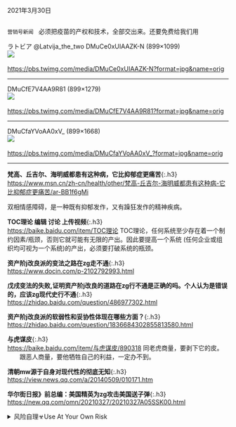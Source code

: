 2021年3月30日
```note
```

`营销号新闻　`必须把疫苗的产权和技术，全部交出来。还要免费给我们用

ラトビア
@Latvija_the_two
DMuCe0xUIAAZK-N (899×1099)<br>
<img src="https://slack-imgs.com/?url=https://pbs.twimg.com/media/DMuCe0xUIAAZK-N?format=jpg&name=orig"><br>
<a href="https://pbs.twimg.com/media/DMuCe0xUIAAZK-N?format=jpg&name=orig">
<br>https://pbs.twimg.com/media/DMuCe0xUIAAZK-N?format=jpg&name=orig</a><hr/>

DMuCfE7V4AA9R81 (899×1279)<br>
<img src="https://slack-imgs.com/?url=https://pbs.twimg.com/media/DMuCfE7V4AA9R81?format=jpg&name=orig"><br>
<a href="https://pbs.twimg.com/media/DMuCfE7V4AA9R81?format=jpg&name=orig">
<br>https://pbs.twimg.com/media/DMuCfE7V4AA9R81?format=jpg&name=orig</a><hr/>

DMuCfaYVoAA0xV_ (899×1668)<br>
<img src="https://slack-imgs.com/?url=https://pbs.twimg.com/media/DMuCfaYVoAA0xV_?format=jpg&name=orig"><br>
<a href="https://pbs.twimg.com/media/DMuCfaYVoAA0xV_?format=jpg&name=orig">
<br>https://pbs.twimg.com/media/DMuCfaYVoAA0xV_?format=jpg&name=orig</a><hr/>

**梵高、丘吉尔、海明威都患有这种病，它比抑郁症更痛苦**{:.h3}<br>
<https://www.msn.cn/zh-cn/health/other/梵高-丘吉尔-海明威都患有这种病-它比抑郁症更痛苦/ar-BB1f6gMi>

双相情感障碍，是一种既有抑郁发作，又有躁狂发作的精神疾病。

**TOC理论 编辑 讨论 上传视频**{:.h3}<br>
<https://baike.baidu.com/item/TOC理论>
TOC理论，任何系统至少存在着一个制约因素/瓶颈，否则它就可能有无限的产出。因此要提高一个系统 (任何企业或组织均可视为一个系统)的产出，必须要打破系统的瓶颈。

**资产阶j改良派的变法之路在zg走不通**{:.h3}<br>
<https://www.docin.com/p-2102792993.html>

**戊戌变法的失败,证明资产阶j改良的道路在zg行不通是正确的吗。个人认为是错误的，应该zg现代史行不通**{:.h3}<br>
<https://zhidao.baidu.com/question/486977302.html>

**资产阶j改良派的软弱性和妥协性体现在哪些方面？**{:.h3}<br>
<https://zhidao.baidu.com/question/1836684302855813580.html>

**与虎谋皮**{:.h3}<br>
<https://baike.baidu.com/item/与虎谋皮/890318>
同老虎商量，要剥下它的皮。
　　跟恶人商量，要他牺牲自己的利益，一定办不到。

**清朝mw源于自身对现代性的彻底无知**{:.h3}<br>
<https://view.news.qq.com/a/20140509/010171.htm>

**华尔街日报》前总编：美国精英为zg攻击美国送子弹**{:.h3}<br>
<https://new.qq.com/omn/20210327/20210327A05SSK00.html>

<details>
	<summary>风险自理☣Use At Your Own Risk</summary>

### BBC驻华记者“不辞而别”，华春莹：他跑什么呢？
<a href="https://baijiahao.baidu.com/s?id=1695749379524668735">https://baijiahao.baidu.com/s?id=1695749379524668735</a>

这完全是m间行为，mz运用f律手段来维护自身荣誉和利益的意s在不断增强”，与zgzf无关。

**加外长批zg像校园恶霸　zg外交官反击加拿大变美国走狗**{:.h3}<br>
<https://www.dwnews.com/%E5%85%A8%E7%90%83/60234858/%E5%8A%A0%E5%A4%96%E9%95%BF%E6%89%B9%E4%B8%AD%E5%9B%BD%E5%83%8F%E6%A0%A1%E5%9B%AD%E6%81%B6%E9%9C%B8%E4%B8%AD%E5%9B%BD%E5%A4%96%E4%BA%A4%E5%AE%98%E5%8F%8D%E5%87%BB%E5%8A%A0%E6%8B%BF%E5%A4%A7%E5%8F%98%E7%BE%8E%E5%9B%BD%E8%B5%B0%E7%8B%97>

2021）最新实测TOP6欲罢不能神级永久免费 VP
6款即装即用！
4K高速，无广告，无限流量设备
[https://www.youtube.com/watch?v=V7faig7FLPA](https://www.youtube.com/watch?v=V7faig7FLPA)

</details>
